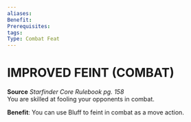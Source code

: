```yaml
---
aliases: 
Benefit: 
Prerequisites: 
tags: 
Type: Combat Feat
---
```

# IMPROVED FEINT (COMBAT)
**Source** _Starfinder Core Rulebook pg. 158_  
You are skilled at fooling your opponents in combat.

**Benefit**: You can use Bluff to feint in combat as a move action.